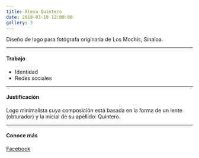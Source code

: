 ```yaml
---
title: Alexa Quintero
date: 2018-03-19 12:00:00
gallery: 3
---
```


Diseño de logo para fotógrafa originaria de Los Mochis, Sinaloa.

---

#### Trabajo

- Identidad
- Redes sociales

---

#### Justificación

Logo minimalista cuya composición está basada en la forma de un lente (obturador) y la inicial de su apellido: Quintero.

---

#### Conoce más

[Facebook](https://www.facebook.com/alexaqb1/)
